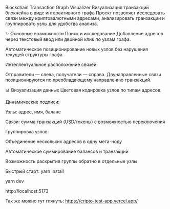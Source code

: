 Blockchain Transaction Graph Visualizer
Визуализация транзакций блокчейна в виде интерактивного графа
Проект позволяет исследовать связи между криптовалютными адресами, анализировать транзакции и группировать узлы для удобства анализа.

✨ Основные возможности
Поиск и исследование
Добавление адресов через текстовый ввод или двойной клик по узлам графа.

Автоматическое позиционирование новых узлов без нарушения текущей структуры графа.

Интеллектуальное расположение связей:

Отправители — слева, получатели — справа.
Двунаправленные связи позиционируются по преобладающему направлению транзакций.


📊 Визуализация данных
Цветовая кодировка узлов по типам адресов.

Динамические подписи:

Узлы: адрес, имя, баланс

Связи: сумма транзакций (USD/токены) с возможностью переключения

Группировка узлов:

Объединение нескольких адресов в одну мета-ноду

Автоматическое суммирование балансов и транзакций

Возможность раскрытия группы обратно в отдельные узлы

Быстрый старт:
yarn install

yarn dev

http://localhost:5173

Так же можно тут глянуть: https://cripto-test-app.vercel.app/

